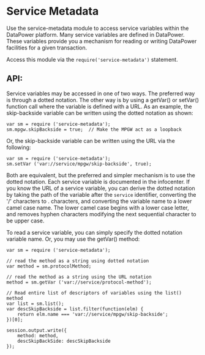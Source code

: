 # Service Metadata

Use the service-metadata module to access service variables within the DataPower platform.
Many service variables are defined in DataPower. These variables provide you a mechanism for
reading or writing DataPower facilities for a given transaction.

Access this module via the `require('service-metadata')` statement.

## API:

Service variables may be accessed in one of two ways. The preferred way is through a dotted
notation. The other way is by using a getVar() or setVar() function call where the variable
is defined with a URL. As an example, the skip-backside variable can be written using the
dotted notation as shown:

    var sm = require ('service-metadata');
    sm.mpgw.skipBackside = true;  // Make the MPGW act as a loopback

Or, the skip-backside variable can be written using the URL via the following:

    var sm = require ('service-metadata');
    sm.setVar ('var://service/mpgw/skip-backside', true);

Both are equivalent, but the preferred and simpler mechanism is to use the dotted notation.
Each service variable is documented in the infocenter. If you know the URL of a service variable,
you can derive the dotted notation by taking the path of the variable after the `service` identifier,
converting the '/' characters to . characters, and converting the variable name to a lower camel
case name. The lower camel case begins with a lower case letter, and removes hyphen characters 
modifying the next sequential character to be upper case.

To read a service variable, you can simply specify the dotted notation variable name. Or, you may
use the getVar() method:

    var sm = require ('service-metadata');
    
    // read the method as a string using dotted notation
    var method = sm.protocolMethod;  

    // read the method as a string using the URL notation
    method = sm.getVar ('var://service/protocol-method');

    // Read entire list of descriptors of variables using the list() method
    var list = sm.list();
    var descSkipBackside = list.filter(function(elm) {
        return elm.name === 'var://service/mpgw/skip-backside';
    })[0];

    session.output.write({
        method: method,
        descSkipBackSide: descSkipBackside
    });

